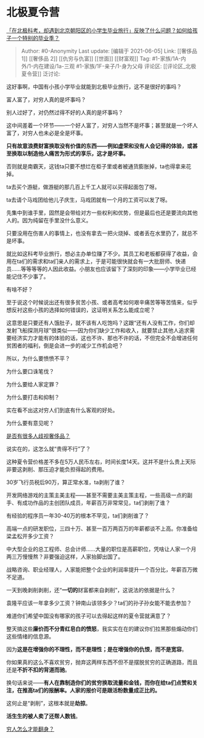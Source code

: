 # 北极夏令营
[「在北极科考，却遇到北京朝阳区的小学生毕业旅行」反映了什么问题？如何给孩子一个特别的毕业季？](https://www.zhihu.com/question/461429592/answer/1921363357)

> Author: #0-Anonymity
> Last update: [编辑于 2021-06-05]
> Link: [[奢侈品 1]] [[奢侈品 2]] [[仇穷与仇富]] [[世面]] [[财富观]]
> Tag: #1-家族/1A-内外/1-内在建设/1a-三观 #1-家族/1F-亲子/1-身为父母 
> 评论区: [[评论区_北极夏令营]]
> 泛讨论:

这好事啊，中国有小孩小学毕业就能到北极毕业旅行，这不是很好的事吗？

富人富了，对穷人真的是坏事吗？

别人过好了，对仍然过得不好的人真的是坏事吗？

这中间差着一个环节——一个好人富了，对穷人当然不是坏事；甚至就是一个坏人富了，对穷人也未必是全是坏事。

**只有故意浪费财富换取没有价值的东西——例如虚荣和没有人会记得的体验，或甚至换取以制造他人痛苦为形式的享乐，这才是坏事。**

否则就是南霸天，这钱ta只要不想烂在柜子里或者被通货膨胀掉，ta也得拿来花掉。

ta去买个游艇，做游艇的那几百上千工人就可以买得起面包了呀。

ta去请个马戏团给他儿子庆生，马戏团就有一个月的工资可以发了呀。

先集中到谁手里，固然是会带给对方一些权利和优势，但是最后也还是要流向其他人的。因为纯留在手里没什么意义。

只要没用在伤害人的事情上，也没有拿去一把火烧掉、或者丢在水里扔了，就总不是坏事。

就比如这科考毕业旅行，想必主办单位赚了不少。其员工和老板都获得了收益，会用在ta们的需求和ta们亲人的需求上，于是可能很快就会有一大批厨师、快递员……等等等等的人因此收益。小朋友也应该留下了深刻的印象——小学毕业已经能记住不少事了。

有啥不好？

至于说这个时候说出还有很多贫苦小孩、或者高考如何艰辛痛苦等等苦情来，似乎想反衬这些小孩的选择如何错误的，这证明关系怎么能成立呢？

这意思是只要还有人饿肚子，就不该有人吃饱吗？这跟“还有人没有工作，你们却发射飞船探测月球”很类似——因为你们缺少工作和收入，就要禁止其他人追求需要经济实力才能有的体验的话，这也不许、那也不许的话，不但完全不会增进任何贫困者的福利，倒是会进一步的减少工作机会吧？

所以，为什么要愤愤不平？

为什么要口诛笔伐？

为什么要给人家定罪？

为什么要打击和抑制？

实在看不出这对穷人们到底有什么客观的好处。

为什么要有意见呢？

[是否有很多人歧视奢侈品？](https://www.zhihu.com/question/22696422/answer/1635740528)

说实在的，这怎么就“贵得不行”了？

这种夏令营价格差不多在5万人民币左右，时间长度14天。这并不是什么贵上天际非要这剥削、那压迫才能负担得起的费用。

30岁飞行员税后90万，算正常水准，ta剥削了谁？

开发网络游戏的主策主美主程——甚至不需要主美主策主程，一些高级一点的副手、有成功作品的主创团队成员，年薪百万非常常见，ta们剥削了谁？

有经验的程序员一年30-40万的根本不罕见，ta们剥削谁了？

高端一点的研发职位，三四十万、甚至一百万两百万的年薪都谈不上高。你准备给梁孟松开多少工资？

中大型企业的总工程师、总会计师……大量的职位是高薪职位，凭啥让人家一个月两三万慢慢熬？非要强迫这样，人家抬脚出国了。

战略咨询、职业经理人，人家能把整个企业的利润率提升一个百分比，年薪百万微不足道。

一天到晚剥削剥削，还“**一切的**财富都来自剥削”，这说法的依据是什么？

袁隆平应该一年拿多少工资？钟南山该领多少？ta们的孙子孙女能不能去参加？

难道你们希望中国没有哪家的孩子可以去得起这样的夏令营就满意了？

整天搞这些**廉价而不分青红皂白的愤怒**，我实实在在的建议你们拉黑那些煽动你们这些情绪的信息源。

因为**这是在增强你的不理性，而不是理性；是在增强你的仇恨，而不是宽容**。

你如果真的这么不喜欢贫穷，抛弃这两样东西不但不是摆脱贫穷的正确道路，而且还是**不折不扣的背道而驰**。

换句话来说——**有人在靠制造你们的贫穷换取流量和金钱，而你在给ta们点赞和关注，在推高ta们的报酬率。人家的报价可是跟活粉数量成正比的。**

这何止是“剥削”，这根本就是**劫掠**。

**活生生的被人卖了还帮人数钱**。

[穷人怎么才能翻身？](https://www.zhihu.com/question/444003245/answer/1744384489)
